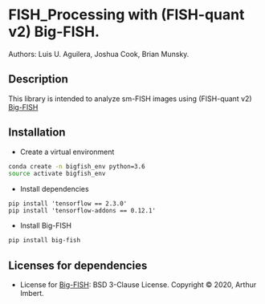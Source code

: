 # FISH_Processing with (FISH-quant v2) Big-FISH.

Authors: Luis U. Aguilera, Joshua Cook, Brian Munsky.

## Description

This library is intended to analyze sm-FISH images using (FISH-quant v2) [Big-FISH](https://github.com/fish-quant/big-fish)

## Installation

* Create a virtual environment

```bash
conda create -n bigfish_env python=3.6
source activate bigfish_env
```
* Install dependencies
```
pip install 'tensorflow == 2.3.0'
pip install 'tensorflow-addons == 0.12.1'
```
* Install Big-FISH
```bash
pip install big-fish
```

## Licenses for dependencies
- License for [Big-FISH](https://github.com/fish-quant/big-fish): BSD 3-Clause License. Copyright © 2020, Arthur Imbert.







